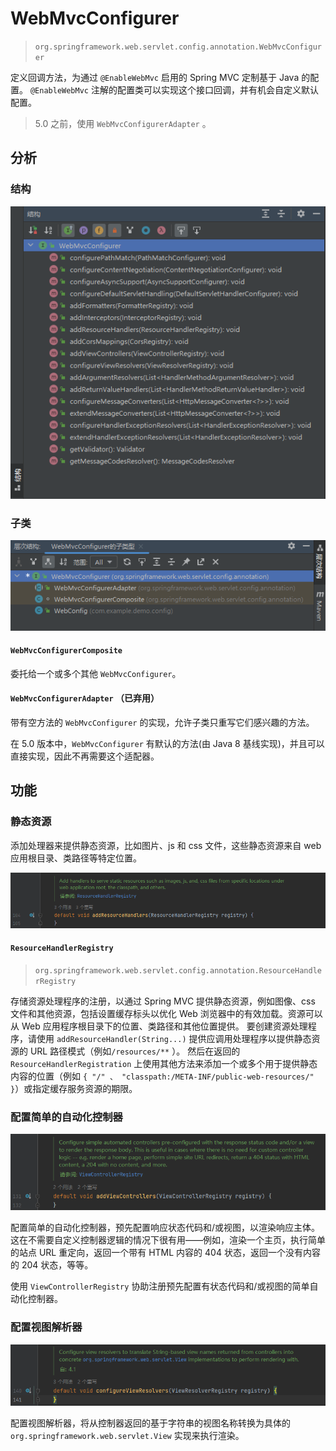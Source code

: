 # WebMvcConfigurer

> `org.springframework.web.servlet.config.annotation.WebMvcConfigurer`

定义回调方法，为通过 `@EnableWebMvc` 启用的 Spring MVC 定制基于 Java 的配置。
`@EnableWebMvc` 注解的配置类可以实现这个接口回调，并有机会自定义默认配置。

> 5.0 之前，使用 `WebMvcConfigurerAdapter` 。

## 分析

### 结构

![WebMvcConfigurer-结构](images\WebMvcConfigurer-结构.png)

### 子类

![WebMvcConfigurer-层次结构](images\WebMvcConfigurer-层次结构.png)

#### `WebMvcConfigurerComposite`

委托给一个或多个其他 `WebMvcConfigurer`。

#### `WebMvcConfigurerAdapter` （已弃用）

带有空方法的 `WebMvcConfigurer` 的实现，允许子类只重写它们感兴趣的方法。

在 5.0 版本中，`WebMvcConfigurer` 有默认的方法(由 Java 8 基线实现)，并且可以直接实现，因此不再需要这个适配器。

## 功能

### 静态资源

添加处理器来提供静态资源，比如图片、js 和 css 文件，这些静态资源来自 web 应用根目录、类路径等特定位置。

![WebMvcConfigurer-addResourceHandlers](images\WebMvcConfigurer-addResourceHandlers.png)

#### `ResourceHandlerRegistry`

> `org.springframework.web.servlet.config.annotation.ResourceHandlerRegistry`

存储资源处理程序的注册，以通过 Spring MVC 提供静态资源，例如图像、css 文件和其他资源，包括设置缓存标头以优化 Web 浏览器中的有效加载。资源可以从 Web 应用程序根目录下的位置、类路径和其他位置提供。
要创建资源处理程序，请使用 `addResourceHandler(String...)` 提供应调用处理程序以提供静态资源的 URL 路径模式（例如`/resources/**` ）。
然后在返回的 `ResourceHandlerRegistration` 上使用其他方法来添加一个或多个用于提供静态内容的位置（例如 `{ "/" 、 "classpath:/META-INF/public-web-resources/" }`）或指定缓存服务资源的期限。

### 配置简单的自动化控制器

![WebMvcConfigurer-addViewControllers](images\WebMvcConfigurer-addViewControllers.png)

配置简单的自动化控制器，预先配置响应状态代码和/或视图，以渲染响应主体。这在不需要自定义控制器逻辑的情况下很有用——例如，渲染一个主页，执行简单的站点 URL 重定向，返回一个带有 HTML 内容的 404 状态，返回一个没有内容的 204 状态，等等。

使用 `ViewControllerRegistry` 协助注册预先配置有状态代码和/或视图的简单自动化控制器。



### 配置视图解析器

![WebMvcConfigurer-configureViewResolvers](images\WebMvcConfigurer-configureViewResolvers.png)

配置视图解析器，将从控制器返回的基于字符串的视图名称转换为具体的 `org.springframework.web.servlet.View` 实现来执行渲染。